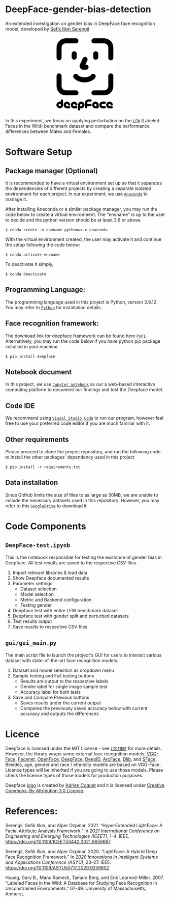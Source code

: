 # DeepFace-gender-bias-detection
An extended investigation on gender bias in DeepFace face recognition model, developed by [Sefik Ilkin Serengil](https://github.com/serengil/deepface)

<p align="center"><img src="./images/deepface-icon-labeled.png" width="200" height="240"></p>

In this experiment, we focus on applying perturbation on the [`LFW`](http://vis-www.cs.umass.edu/lfw/) (Labeled Faces in the Wild) benchmark dataset and compare the performance differences between Males and Females. 

# Software Setup
## Package manager (Optional)
It is recommended to have a virtual environment set up so that it separates the dependencies of different projects by creating a separate isolated environment for each project. In our experiment, we use [`Anaconda`](https://www.anaconda.com/products/distribution) to manage it. 

After installing Anaconda or a similar package manager, you may run the code below to create a virtual environment. The "envname" is up to the user to decide and the python version should be at least 3.6 or above. 
```shell
$ conda create -n envname python=x.x anaconda 
```

With the virtual environment created, the user may activate it and continue the setup following the code below: 
```shell
$ conda activate envname
```
To deactivate it simply, 
```shell
$ conda deactivate
```

## Programming Language:
The programming language used in this project is Python, version 3.9.12. You may refer to [`Python`](https://www.python.org/downloads/) for installation details. 

## Face recognition framework:
The download link for deepface framework can be found here [`PyPI`](https://pypi.org/project/deepface/). Alternatively, you may run the code below if you have python pip package installed in your machine. 
```shell
$ pip install deepface
```

## Notebook document
In this project, we use [`Jupyter notebook`](https://jupyter.org/install) as our a web-based interactive computing platform to document our findings and test the Deepface model. 

## Code IDE
We recommend using [`Viusal Studio Code`](https://code.visualstudio.com/download) to run our program, however feel free to use your preferred code editor if you are much familiar with it. 

## Other requirements
Please proceed to clone the project repository, and run the following code to install the other packages' dependency used in this project
```shell
$ pip install -r requirements.txt
```

## Data installation
Since GitHub limits the size of files to as large as 50MB, we are unable to include the necessary datasets used in this repository. However, you may refer to this [`GoogleDrive`](https://drive.google.com/drive/folders/1rGlsjHWoje3PFhLIrgCu0pH5NIhvOLdb?usp=sharing) to download it. 

# Code Components
## `DeepFace-test.ipynb`
This is the notebook responsible for testing the existance of gender bias in Deepface. All test results are saved to the respective CSV files.

1. Import relevant libraries & load data
2. Show Deepface documented results
3. Parameter settings
    - Dataset selection
    - Model selection
    - Metric and Backend configuration
    - Testing gender
4. Deepface test with entire LFW benchmark dataset
5. Deepface test with gender split and perturbed datasets
6. Test results output 
7. Save results to respective CSV files  

## `gui/gui_main.py`
The main script file to launch the project's GUI for users to interact various dataset with state-of-the-art face recognition models. 

1. Dataset and model selection as dropdown menu
2. Sample testing and Full testing buttons
    - Results are output to the respective labels
    - Gender label for single image sample test
    - Accuracy label for both tests 
3. Save and Compare Previous buttons
    - Saves results under the current output 
    - Compares the previously saved accuracy below with current accuracy and outputs the differences

# Licence

Deepface is licensed under the MIT License - see [`LICENSE`](https://github.com/serengil/deepface/blob/master/LICENSE) for more details. However, the library wraps some external face recognition models: [VGG-Face](http://www.robots.ox.ac.uk/~vgg/software/vgg_face/), [Facenet](https://github.com/davidsandberg/facenet/blob/master/LICENSE.md), [OpenFace](https://github.com/iwantooxxoox/Keras-OpenFace/blob/master/LICENSE), [DeepFace](https://github.com/swghosh/DeepFace), [DeepID](https://github.com/Ruoyiran/DeepID/blob/master/LICENSE.md), [ArcFace](https://github.com/leondgarse/Keras_insightface/blob/master/LICENSE), [Dlib](https://github.com/davisking/dlib/blob/master/dlib/LICENSE.txt), and [SFace](https://github.com/opencv/opencv_zoo/blob/master/models/face_recognition_sface/LICENSE). Besides, age, gender and race / ethnicity models are based on VGG-Face. Licence types will be inherited if you are going to use those models. Please check the license types of those models for production purposes.

Deepface [logo](https://thenounproject.com/term/face-recognition/2965879/) is created by [Adrien Coquet](https://thenounproject.com/coquet_adrien/) and it is licensed under [Creative Commons: By Attribution 3.0 License](https://creativecommons.org/licenses/by/3.0/).

# References:
Serengil, Sefik Ilkin, and Alper Ozpinar. 2021. “HyperExtended
LightFace: A Facial Attribute Analysis Framework.” In *2021
International Conference on Engineering and Emerging Technologies
(ICEET)*, 1–4. IEEE. <https://doi.org/10.1109/ICEET53442.2021.9659697>.

Serengil, Sefik Ilkin, and Alper Ozpinar. 2020. “LightFace: A Hybrid
Deep Face Recognition Framework.” In *2020 Innovations in Intelligent
Systems and Applications Conference (ASYU)*, 23–27. IEEE.
<https://doi.org/10.1109/ASYU50717.2020.9259802>.

Huang, Gary B., Manu Ramesh, Tamara Berg, and Erik Learned-Miller. 2007.
“Labeled Faces in the Wild: A Database for Studying Face Recognition in
Unconstrained Environments.” 07-49. University of Massachusetts,
Amherst.